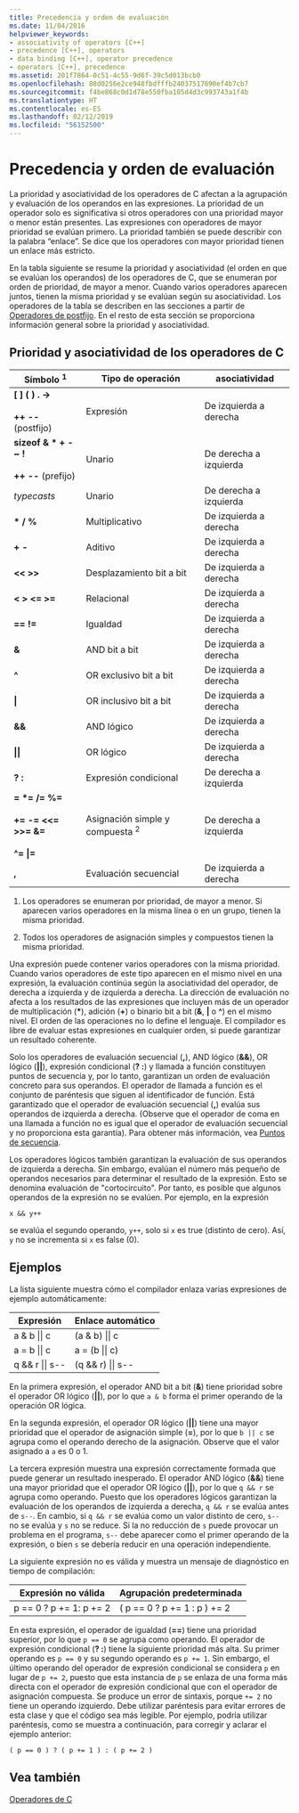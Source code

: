 ```yaml
---
title: Precedencia y orden de evaluación
ms.date: 11/04/2016
helpviewer_keywords:
- associativity of operators [C++]
- precedence [C++], operators
- data binding [C++], operator precedence
- operators [C++], precedence
ms.assetid: 201f7864-0c51-4c55-9d6f-39c5d013bcb0
ms.openlocfilehash: 88d0256e2ce948fbdfffb24037517690ef4b7cb7
ms.sourcegitcommit: f4be868c0d1d78e550fba105d4d3c993743a1f4b
ms.translationtype: HT
ms.contentlocale: es-ES
ms.lasthandoff: 02/12/2019
ms.locfileid: "56152500"
---
```

# <a name="precedence-and-order-of-evaluation"></a>Precedencia y orden de evaluación

La prioridad y asociatividad de los operadores de C afectan a la agrupación y evaluación de los operandos en las expresiones. La prioridad de un operador solo es significativa si otros operadores con una prioridad mayor o menor están presentes. Las expresiones con operadores de mayor prioridad se evalúan primero. La prioridad también se puede describir con la palabra “enlace”. Se dice que los operadores con mayor prioridad tienen un enlace más estricto.

En la tabla siguiente se resume la prioridad y asociatividad (el orden en que se evalúan los operandos) de los operadores de C, que se enumeran por orden de prioridad, de mayor a menor. Cuando varios operadores aparecen juntos, tienen la misma prioridad y se evalúan según su asociatividad. Los operadores de la tabla se describen en las secciones a partir de [Operadores de postfijo](../c-language/postfix-operators.md). En el resto de esta sección se proporciona información general sobre la prioridad y asociatividad.

## <a name="precedence-and-associativity-of-c-operators"></a>Prioridad y asociatividad de los operadores de C

|Símbolo <sup>1</sup>|Tipo de operación|asociatividad|
|-------------|-----------------------|-------------------|
|**\[ ] ( ) . ->**<br /><br />**++** **--** (postfijo)|Expresión|De izquierda a derecha|
**sizeof & \* + - ~ !**<br /><br />**++ --** (prefijo)|Unario|De derecha a izquierda|
|*typecasts*|Unario|De derecha a izquierda|
|**\* / %**|Multiplicativo|De izquierda a derecha|
|**+ -**|Aditivo|De izquierda a derecha|
|**\<\< >>**|Desplazamiento bit a bit|De izquierda a derecha|
|**\< > \<= >=**|Relacional|De izquierda a derecha|
|**== !=**|Igualdad|De izquierda a derecha|
|**&**|AND bit a bit|De izquierda a derecha|
|**^**|OR exclusivo bit a bit|De izquierda a derecha|
|**&#124;**|OR inclusivo bit a bit|De izquierda a derecha|
|**&&**|AND lógico|De izquierda a derecha|
|**&#124;&#124;**|OR lógico|De izquierda a derecha|
|**? :**|Expresión condicional|De derecha a izquierda|
|**= \*= /= %=**<br /><br /> **+= -= \<\<= >>= &=**<br /><br /> **^= &#124;=**|Asignación simple y compuesta <sup>2</sup>|De derecha a izquierda|
|**,**|Evaluación secuencial|De izquierda a derecha|

1. Los operadores se enumeran por prioridad, de mayor a menor. Si aparecen varios operadores en la misma línea o en un grupo, tienen la misma prioridad.

1. Todos los operadores de asignación simples y compuestos tienen la misma prioridad.

Una expresión puede contener varios operadores con la misma prioridad. Cuando varios operadores de este tipo aparecen en el mismo nivel en una expresión, la evaluación continúa según la asociatividad del operador, de derecha a izquierda y de izquierda a derecha. La dirección de evaluación no afecta a los resultados de las expresiones que incluyen más de un operador de multiplicación (<strong>\*</strong>), adición (**+**) o binario bit a bit (**&**, **&#124;** o **^**) en el mismo nivel. El orden de las operaciones no lo define el lenguaje. El compilador es libre de evaluar estas expresiones en cualquier orden, si puede garantizar un resultado coherente.

Solo los operadores de evaluación secuencial (**,**), AND lógico (**&&**), OR lógico (**||**), expresión condicional (**? :**) y llamada a función constituyen puntos de secuencia y, por lo tanto, garantizan un orden de evaluación concreto para sus operandos. El operador de llamada a función es el conjunto de paréntesis que siguen al identificador de función. Está garantizado que el operador de evaluación secuencial (**,**) evalúa sus operandos de izquierda a derecha. (Observe que el operador de coma en una llamada a función no es igual que el operador de evaluación secuencial y no proporciona esta garantía). Para obtener más información, vea [Puntos de secuencia](../c-language/c-sequence-points.md).

Los operadores lógicos también garantizan la evaluación de sus operandos de izquierda a derecha. Sin embargo, evalúan el número más pequeño de operandos necesarios para determinar el resultado de la expresión. Esto se denomina evaluación de "cortocircuito". Por tanto, es posible que algunos operandos de la expresión no se evalúen. Por ejemplo, en la expresión

`x && y++`

se evalúa el segundo operando, `y++`, solo si `x` es true (distinto de cero). Así, `y` no se incrementa si `x` es false (0).

## <a name="examples"></a>Ejemplos

La lista siguiente muestra cómo el compilador enlaza varias expresiones de ejemplo automáticamente:

|Expresión|Enlace automático|
|----------------|-----------------------|
|a & b &#124;&#124; c|(a & b) &#124;&#124; c|
|a = b &#124;&#124; c|a = (b &#124;&#124; c)|
|q && r &#124;&#124; s--|(q && r) &#124;&#124; s--|

En la primera expresión, el operador AND bit a bit (**&**) tiene prioridad sobre el operador OR lógico (**||**), por lo que `a & b` forma el primer operando de la operación OR lógica.

En la segunda expresión, el operador OR lógico (**||**) tiene una mayor prioridad que el operador de asignación simple (**=**), por lo que `b || c` se agrupa como el operando derecho de la asignación. Observe que el valor asignado a `a` es 0 o 1.

La tercera expresión muestra una expresión correctamente formada que puede generar un resultado inesperado. El operador AND lógico (**&&**) tiene una mayor prioridad que el operador OR lógico (**||**), por lo que `q && r` se agrupa como operando. Puesto que los operadores lógicos garantizan la evaluación de los operandos de izquierda a derecha, `q && r` se evalúa antes de `s--`. En cambio, si `q && r` se evalúa como un valor distinto de cero, `s--` no se evalúa y `s` no se reduce. Si la no reducción de `s` puede provocar un problema en el programa, `s--` debe aparecer como el primer operando de la expresión, o bien `s` se debería reducir en una operación independiente.

La siguiente expresión no es válida y muestra un mensaje de diagnóstico en tiempo de compilación:

|Expresión no válida|Agrupación predeterminada|
|------------------------|----------------------|
|p == 0 ? p += 1: p += 2|( p == 0 ? p += 1 : p ) += 2|

En esta expresión, el operador de igualdad (**==**) tiene una prioridad superior, por lo que `p == 0` se agrupa como operando. El operador de expresión condicional (**? :**) tiene la siguiente prioridad más alta. Su primer operando es `p == 0` y su segundo operando es `p += 1`. Sin embargo, el último operando del operador de expresión condicional se considera `p` en lugar de `p += 2`, puesto que esta instancia de `p` se enlaza de una forma más directa con el operador de expresión condicional que con el operador de asignación compuesta. Se produce un error de sintaxis, porque `+= 2` no tiene un operando izquierdo. Debe utilizar paréntesis para evitar errores de esta clase y que el código sea más legible. Por ejemplo, podría utilizar paréntesis, como se muestra a continuación, para corregir y aclarar el ejemplo anterior:

`( p == 0 ) ? ( p += 1 ) : ( p += 2 )`

## <a name="see-also"></a>Vea también

[Operadores de C](../c-language/c-operators.md)
